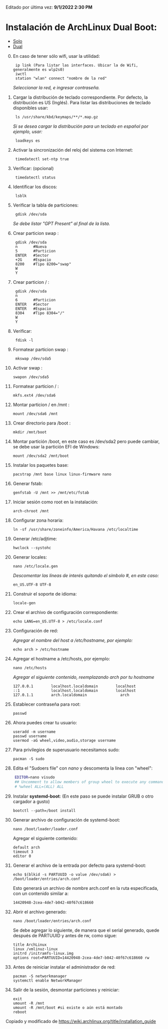 Editado por última vez: **9/1/2022 2:30 PM**

# Instalación de ArchLinux Dual Boot: #
  - [Solo](https://github.com/alain-david/arch-dual-boot/blob/main/README.md)
  - [Dual](https://github.com/alain-david/arch-dual-boot/blob/main/README_DUAL.MD)
    
0. En caso de tener sólo wifi, usar la utilidad:

        ip link (Para listar las interfaces. Ubicar la de Wifi, generalmente es wlp2s0)
        iwctl
        station "wlan" connect "nombre de la red"

    *Seleccionar la red, e ingresar contraseña.*

1. Cargar la distribución de teclado correspondiente. Por defecto, la distribución es US (Inglés). Para listar las distribuciones de teclado disponibles usar:

        ls /usr/share/kbd/keymaps/**/*.map.gz
    
    *Si se desea cargar la distribución para un teclado en español por ejemplo, usar:*
   
        loadkeys es        

2. Activar la sincronización del reloj del sistema con Internet: 

        timedatectl set-ntp true

3. Verificar: (opcional)

        timedatectl status

4. Identificar los discos:

        lsblk

5. Verificar la tabla de particiones: 

        gdisk /dev/sda

    *Se debe listar "GPT Present" al final de la lista.*

6. Crear particion swap :

        gdisk /dev/sda
        n       #Nueva 
        5       #Particion 
        ENTER   #Sector
        +2G     #Espacio
        8200    #Tipo 8200="swap"
        W
        Y
        
7. Crear particion / :

        gdisk /dev/sda
        n
        6       #Particion
        ENTER   #Sector
        ENTER   #Espacio
        8304    #Tipo 8304="/"
        W
        Y

8. Verificar:

        fdisk -l

9. Formatear particion swap :

        mkswap /dev/sda5

10. Activar swap :

        swapon /dev/sda5

11. Formatear particion / :

        mkfs.ext4 /dev/sda6

12. Montar particion / en /mnt :
        
        mount /dev/sda6 /mnt

13. Crear directorio para /boot :

        mkdir /mnt/boot

14. Montar partición /boot, en este caso es /dev/sda2 pero puede cambiar, se debe usar la partición EFI de Windows:

        mount /dev/sda2 /mnt/boot

15. Instalar los paquetes base:

        pacstrap /mnt base linux linux-firmware nano

16. Generar fstab:

        genfstab -U /mnt >> /mnt/etc/fstab

17. Iniciar sesión como root en la instalación:

        arch-chroot /mnt

18. Configurar zona horaria:

        ln -sf /usr/share/zoneinfo/America/Havana /etc/localtime

19. Generar /etc/adjtime:

        hwclock --systohc

20. Generar locales:

        nano /etc/locale.gen

    *Descomentar las líneas de interés quitando el símbolo #, en este caso:*

        en_US.UTF-8 UTF-8
        
21. Construir el soporte de idioma: 

        locale-gen

22. Crear el archivo de configuración correspondiente:

        echo LANG=en_US.UTF-8 > /etc/locale.conf
   
23. Configuración de red:

    *Agregar el nombre del host a /etc/hostname, por ejemplo:*

        echo arch > /etc/hostname

24. Agregar el hostname a /etc/hosts, por ejemplo:

        nano /etc/hosts
        
    *Agregar el siguiente contenido, reemplazando arch por tu hostname*
        
        127.0.0.1        localhost.localdomain        localhost
        ::1              localhost.localdomain        localhost
        127.0.1.1        arch.localdomain               arch

25. Establecer contraseña para  root:

        passwd

26. Ahora puedes crear tu usuario:

        useradd -m username
        passwd username
        usermod -aG wheel,video,audio,storage username

27. Para privilegios de superusuario necesitamos sudo:

        pacman -S sudo

28. Edita el "Sudoers file" con *nano* y descomenta la línea con "wheel":

```bash
    EDITOR=nano visudo
    ## Uncomment to allow members of group wheel to execute any command
    # %wheel ALL=(ALL) ALL
```
29. Instalar **systemd-boot**: (En este paso se puede instalar GRUB o otro cargador a gusto)

        bootctl --path=/boot install

30. Generar archivo de configuración de systemd-boot:
        
        nano /boot/loader/loader.conf

    Agregar el siguiente contenido:

        default arch
        timeout 3
        editor 0

31. Generar el archivo de la entrada por defecto para systemd-boot:

        echo $(blkid -s PARTUUID -o value /dev/sda6) > /boot/loader/entries/arch.conf

    Esto generará un archivo de nombre arch.conf en la ruta especificada, con un contenido similar a:

        14420948-2cea-4de7-b042-40f67c618660

32. Abrir el archivo generado:

        nano /boot/loader/entries/arch.conf

    Se debe agregar lo siguiente, de manera que el serial generado, quede después de PARTUUID y antes de rw, como sigue:

        title ArchLinux
        linux /vmlinuz-linux
        initrd /initramfs-linux.img
        options root=PARTUUID=14420948-2cea-4de7-b042-40f67c618660 rw

33. Antes de reiniciar instalar el administrador de red:

        pacman -S networkmanager
        systemctl enable NetworkManager

34. Salir de la sesión, desmontar particiones y reiniciar:

        exit
        umount -R /mnt
        umount -R /mnt/boot #si existe o aún está montado
        reboot

Copiado y modificado de https://wiki.archlinux.org/title/installation_guide
